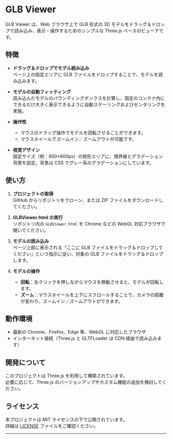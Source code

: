 # GLB Viewer

GLB Viewer は、Web ブラウザ上で GLB 形式の 3D モデルをドラッグ＆ドロップで読み込み、表示・操作するためのシンプルな Three.js ベースのビューアです。

## 特徴

- **ドラッグ＆ドロップでモデル読み込み**  
  ページ上の指定エリアに GLB ファイルをドロップすることで、モデルを読み込みます。

- **モデルの自動フィッティング**  
  読み込んだモデルのバウンディングボックスを計算し、固定のコンテナ内にできるだけ大きく表示できるように自動スケーリングおよびセンタリングを実施。

- **操作性**  
  - マウスのドラッグ操作でモデルを回転させることができます。  
  - マウスホイールでズームイン／ズームアウトが可能です。

- **視覚デザイン**  
  固定サイズ（例：800×600px）の矩形エリアに、境界線とグラデーション背景を設定。背景は CSS でグレー系のグラデーションにしています。

## 使い方

1. **プロジェクトの取得**  
   GitHub からリポジトリをクローン、または ZIP ファイルをダウンロードしてください。

2. **GLBViewer.html の実行**  
   リポジトリ内の `GLBViewer.html` を Chrome などの WebGL 対応ブラウザで開いてください。

3. **モデルの読み込み**  
   ページ上部に表示される「ここに GLB ファイルをドラッグ＆ドロップしてください」という指示に従い、対象の GLB ファイルをドラッグ＆ドロップします。

4. **モデルの操作**  
   - **回転**：左クリックを押しながらマウスを移動させると、モデルが回転します。  
   - **ズーム**：マウスホイールを上下にスクロールすることで、カメラの距離が変わり、ズームイン／ズームアウトができます。

## 動作環境

- 最新の Chrome、Firefox、Edge 等、WebGL に対応したブラウザ
- インターネット接続（Three.js と GLTFLoader は CDN 経由で読み込みます）

## 開発について

このプロジェクトは Three.js を利用して構築されています。  
必要に応じて、Three.js のバージョンアップやカスタム機能の追加を検討してください。

## ライセンス

本プロジェクトは MIT ライセンスの下で公開されています。  
詳細は [LICENSE](LICENSE) ファイルをご確認ください。

---
